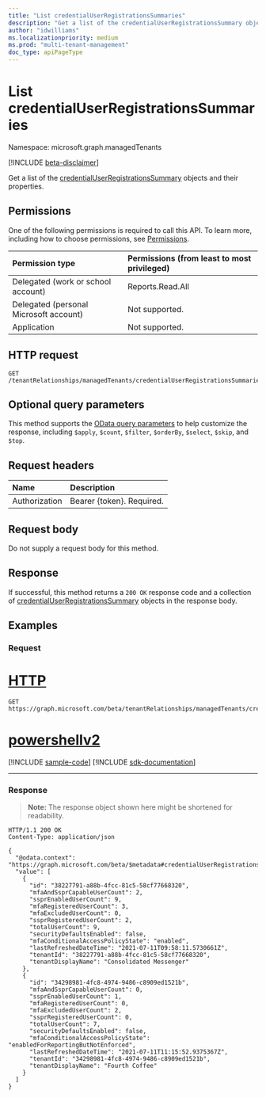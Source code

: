 ```yaml
---
title: "List credentialUserRegistrationsSummaries"
description: "Get a list of the credentialUserRegistrationsSummary objects and their properties."
author: "idwilliams"
ms.localizationpriority: medium
ms.prod: "multi-tenant-management"
doc_type: apiPageType
---
```


# List credentialUserRegistrationsSummaries
Namespace: microsoft.graph.managedTenants

[!INCLUDE [beta-disclaimer](../../includes/beta-disclaimer.md)]

Get a list of the [credentialUserRegistrationsSummary](../resources/managedtenants-credentialuserregistrationssummary.md) objects and their properties.

## Permissions
One of the following permissions is required to call this API. To learn more, including how to choose permissions, see [Permissions](/graph/permissions-reference).

|Permission type|Permissions (from least to most privileged)|
|:---|:---|
|Delegated (work or school account)|Reports.Read.All|
|Delegated (personal Microsoft account)|Not supported.|
|Application|Not supported.|

## HTTP request

<!-- {
  "blockType": "ignored"
}
-->
``` http
GET /tenantRelationships/managedTenants/credentialUserRegistrationsSummaries
```

## Optional query parameters
This method supports the [OData query parameters](/graph/query-parameters) to help customize the response, including `$apply`, `$count`, `$filter`, `$orderBy`, `$select`, `$skip`, and `$top`.

## Request headers
|Name|Description|
|:---|:---|
|Authorization|Bearer {token}. Required.|

## Request body
Do not supply a request body for this method.

## Response

If successful, this method returns a `200 OK` response code and a collection of [credentialUserRegistrationsSummary](../resources/managedtenants-credentialuserregistrationssummary.md) objects in the response body.

## Examples

### Request

# [HTTP](#tab/http)
<!-- {
  "blockType": "request",
  "name": "list_credentialuserregistrationssummary"
}
-->
``` http
GET https://graph.microsoft.com/beta/tenantRelationships/managedTenants/credentialUserRegistrationsSummaries
```

# [powershellv2](#tab/powershellv2)
[!INCLUDE [sample-code](../includes/snippets/powershellv2/list-credentialuserregistrationssummary-powershellv2-snippets.md)]
[!INCLUDE [sdk-documentation](../includes/snippets/snippets-sdk-documentation-link.md)]

---



### Response
>**Note:** The response object shown here might be shortened for readability.
<!-- {
  "blockType": "response",
  "truncated": true,
  "@odata.type": "Collection(microsoft.graph.managedTenants.credentialUserRegistrationsSummary)"
}
-->
``` http
HTTP/1.1 200 OK
Content-Type: application/json

{
  "@odata.context": "https://graph.microsoft.com/beta/$metadata#credentialUserRegistrationsSummaries",
  "value": [
    {
      "id": "38227791-a88b-4fcc-81c5-58cf77668320",
      "mfaAndSsprCapableUserCount": 2,
      "ssprEnabledUserCount": 9,
      "mfaRegisteredUserCount": 3,
      "mfaExcludedUserCount": 0,
      "ssprRegisteredUserCount": 2,
      "totalUserCount": 9,
      "securityDefaultsEnabled": false,
      "mfaConditionalAccessPolicyState": "enabled",
      "lastRefreshedDateTime": "2021-07-11T09:58:11.5730661Z",
      "tenantId": "38227791-a88b-4fcc-81c5-58cf77668320",
      "tenantDisplayName": "Consolidated Messenger"
    },
    {
      "id": "34298981-4fc8-4974-9486-c8909ed1521b",
      "mfaAndSsprCapableUserCount": 0,
      "ssprEnabledUserCount": 1,
      "mfaRegisteredUserCount": 0,
      "mfaExcludedUserCount": 2,
      "ssprRegisteredUserCount": 0,
      "totalUserCount": 7,
      "securityDefaultsEnabled": false,
      "mfaConditionalAccessPolicyState": "enabledForReportingButNotEnforced",
      "lastRefreshedDateTime": "2021-07-11T11:15:52.9375367Z",
      "tenantId": "34298981-4fc8-4974-9486-c8909ed1521b",
      "tenantDisplayName": "Fourth Coffee"
    }
  ]
}
```
